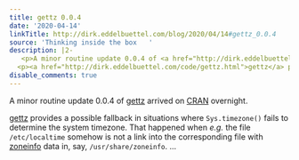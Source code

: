 ```yaml
---
title: gettz 0.0.4
date: '2020-04-14'
linkTitle: http://dirk.eddelbuettel.com/blog/2020/04/14#gettz_0.0.4
source: 'Thinking inside the box   '
description: |2-
   <p>A minor routine update 0.0.4 of <a href="http://dirk.eddelbuettel.com/code/gettz.html">gettz</a> arrived on <a href="https://cran.r-project.org">CRAN</a> overnight.</p>
  <p><a href="http://dirk.eddelbuettel.com/code/gettz.html">gettz</a> provides a possible fallback in situations where <code>Sys.timezone()</code> fails to determine the system timezone. That happened when <em>e.g.</em> the file <code>/etc/localtime</code> somehow is not a link into the corresponding file with <a href="https://en.wikipedia.org/wiki/Tz_database">zoneinfo</a> data in, say, <code>/usr/share/zoneinfo</code>. ...
disable_comments: true
---
```

 <p>A minor routine update 0.0.4 of <a href="http://dirk.eddelbuettel.com/code/gettz.html">gettz</a> arrived on <a href="https://cran.r-project.org">CRAN</a> overnight.</p>
<p><a href="http://dirk.eddelbuettel.com/code/gettz.html">gettz</a> provides a possible fallback in situations where <code>Sys.timezone()</code> fails to determine the system timezone. That happened when <em>e.g.</em> the file <code>/etc/localtime</code> somehow is not a link into the corresponding file with <a href="https://en.wikipedia.org/wiki/Tz_database">zoneinfo</a> data in, say, <code>/usr/share/zoneinfo</code>. ...
